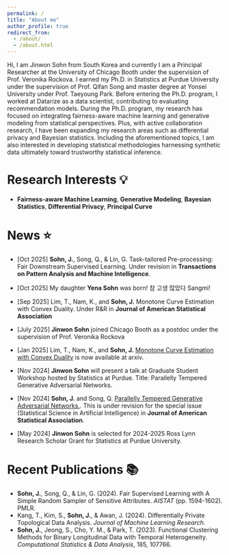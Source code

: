 ```yaml
---
permalink: /
title: "About me"
author_profile: true
redirect_from: 
  - /about/
  - /about.html
---
```


Hi, I am Jinwon Sohn from South Korea and currently I am a Principal Researcher at the University of Chicago Booth under the supervision of Prof. Veronika Rockova. I earned my Ph.D. in Statistics at Purdue University under the supervision of Prof. Qifan Song and master degree at Yonsei University under Prof. Taeyoung Park. Before entering the Ph.D. program, I worked at Datarize as a data scientist, contributing to evaluating recommendation models. During the Ph.D. program, my research has focused on integrating fairness-aware machine learning and generative modeling from statistical perspectives. Plus, with active collaboration research, I have been expanding my research areas such as differential privacy and Bayesian statistics. Including the aforementioned topics, I am also interested in developing statistical methodologies harnessing synthetic data ultimately toward trustworthy statistical inference. 

Research Interests 💡
======
- **Fairness-aware Machine Learning**, **Generative Modeling**, **Bayesian Statistics**, **Differential Privacy**, **Principal Curve**

News ⭐ 
======
- [Oct 2025] **Sohn, J.**, Song, Q., & Lin, G. Task-tailored Pre-processing: Fair Downstream Supervised Learning. Under revision in **Transactions on Pattern Analysis and Machine Intelligence**.

- [Oct 2025] My daughter **Yena Sohn** was born! 참 고생 많았다 Sangmi!

- [Sep 2025] Lim, T., Nam, K., and **Sohn, J.** Monotone Curve Estimation with Convex Duality. Under R&R in **Journal of American Statistical Association**

- [July 2025] **Jinwon Sohn** joined Chicago Booth as a postdoc under the supervision of Prof. Veronika Rockova

- [Jan 2025] Lim, T., Nam, K., and **Sohn, J.** [Monotone Curve Estimation with Convex Duality](https://arxiv.org/abs/2501.06975) is now available at arxiv. 

- [Nov 2024] **Jinwon Sohn** will present a talk at Graduate Student Workshop hosted by Statistics at Purdue. Title: Parallelly Tempered Generative Adversarial Networks. 

- [Nov 2024] **Sohn, J.** and Song, Q. [Parallelly Tempered Generative Adversarial Networks.](https://arxiv.org/abs/2411.11786).  This is under revision for the special issue (Statistical Science in Artificial Intelligence) in **Journal of American Statistical Association**.

- [May 2024] **Jinwon Sohn** is selected for 2024-2025 Ross Lynn Research Scholar Grant for Statistics at Purdue University.

Recent Publications 📚
======
-  **Sohn, J.**, Song, Q., & Lin, G. (2024). Fair Supervised Learning with A Simple Random Sampler of Sensitive Attributes. *AISTAT* (pp. 1594-1602). PMLR.
- Kang, T., Kim, S., **Sohn, J.**, & Awan, J. (2024). Differentially Private Topological Data Analysis. *Journal of Machine Learning Research*.
- **Sohn, J.**, Jeong, S., Cho, Y. M., & Park, T. (2023). Functional Clustering Methods for Binary Longitudinal Data with Temporal Heterogeneity. *Computational Statistics & Data Analysis*, 185, 107766. 